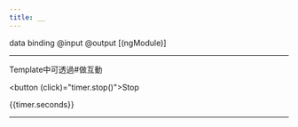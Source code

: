 ```yaml
---
title: __
---
```



data binding
@input
@output 
[(ngModule)]

---

Template中可透過#做互動

<button (click)="timer.stop()">Stop</button>
<div class="seconds">{{timer.seconds}}</div>
<countdown-timer #timer></countdown-timer>

---


